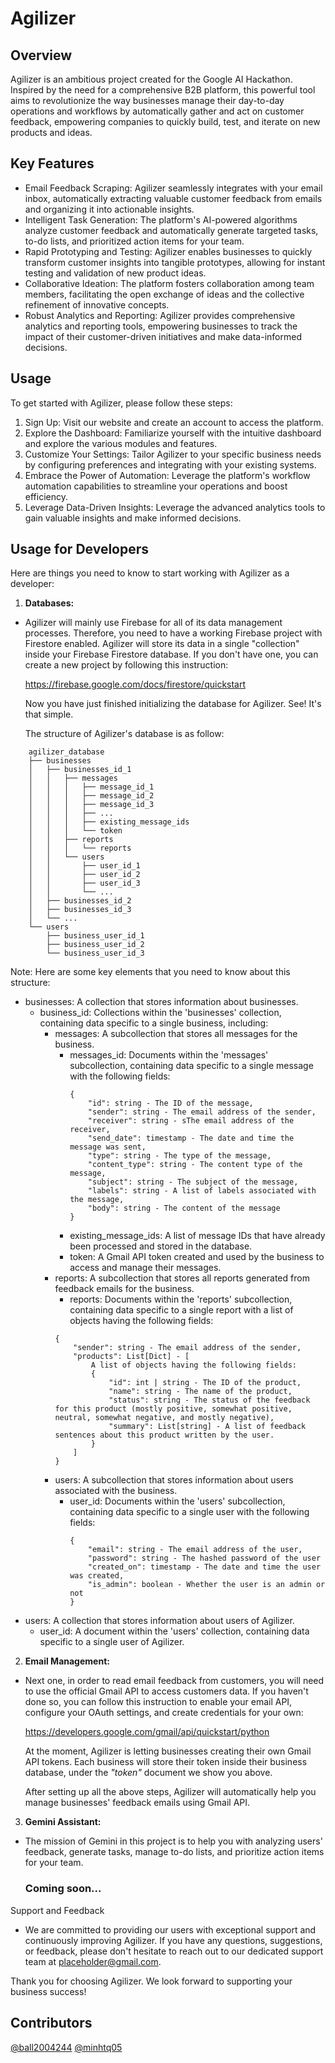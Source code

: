 # Agilizer

## Overview
Agilizer is an ambitious project created for the Google AI Hackathon. Inspired by the need for a comprehensive B2B platform, this powerful tool aims to revolutionize the way businesses manage their day-to-day operations and workflows by automatically gather and act on customer feedback, empowering companies to quickly build, test, and iterate on new products and ideas.

## Key Features
* Email Feedback Scraping: Agilizer seamlessly integrates with your email inbox, automatically extracting valuable customer feedback from emails and organizing it into actionable insights.
* Intelligent Task Generation: The platform's AI-powered algorithms analyze customer feedback and automatically generate targeted tasks, to-do lists, and prioritized action items for your team.
* Rapid Prototyping and Testing: Agilizer enables businesses to quickly transform customer insights into tangible prototypes, allowing for instant testing and validation of new product ideas.
* Collaborative Ideation: The platform fosters collaboration among team members, facilitating the open exchange of ideas and the collective refinement of innovative concepts.
* Robust Analytics and Reporting: Agilizer provides comprehensive analytics and reporting tools, empowering businesses to track the impact of their customer-driven initiatives and make data-informed decisions.

## Usage
To get started with Agilizer, please follow these steps:

1. Sign Up: Visit our website and create an account to access the platform.
2. Explore the Dashboard: Familiarize yourself with the intuitive dashboard and explore the various modules and features.
3. Customize Your Settings: Tailor Agilizer to your specific business needs by configuring preferences and integrating with your existing systems.
4. Embrace the Power of Automation: Leverage the platform's workflow automation capabilities to streamline your operations and boost efficiency.
5. Leverage Data-Driven Insights: Leverage the advanced analytics tools to gain valuable insights and make informed decisions.

## Usage for Developers
Here are things you need to know to start working with Agilizer as a developer:

1. **Databases:**
* Agilizer will mainly use Firebase for all of its data management processes. Therefore, you need to have a working Firebase project with Firestore enabled. Agilizer will store its data in a single "collection" inside your Firebase Firestore database. If you don't have one, you can create a new project by following this instruction: 

    https://firebase.google.com/docs/firestore/quickstart

    Now you have just finished initializing the database for Agilizer. See! It's that simple.

    The structure of Agilizer's database is as follow:
```
    agilizer_database
    ├── businesses
    │   ├── businesses_id_1
    │   │   ├── messages
    │   │   │   ├── message_id_1
    │   │   │   ├── message_id_2
    │   │   │   ├── message_id_3
    │   │   │   ├── ...
    │   │   │   ├── existing_message_ids
    │   │   │   └── token
    │   │   ├── reports
    │   │   │   └── reports
    │   │   └── users
    │   │       ├── user_id_1
    │   │       ├── user_id_2
    │   │       ├── user_id_3
    │   │       └── ...
    │   ├── businesses_id_2
    │   ├── businesses_id_3
    │   └── ...      
    └── users
        ├── business_user_id_1
        ├── business_user_id_2
        └── business_user_id_3

```
Note: Here are some key elements that you need to know about this structure:
* businesses: A collection that stores information about businesses.
    * business_id: Collections within the 'businesses' collection, containing data specific to a single business, including:
        * messages: A subcollection that stores all messages for the business.
            * messages_id: Documents within the 'messages' subcollection, containing data specific to a single message with the following fields:
                ```
                {
                    "id": string - The ID of the message,
                    "sender": string - The email address of the sender,
                    "receiver": string - sThe email address of the receiver,
                    "send_date": timestamp - The date and time the message was sent,
                    "type": string - The type of the message,
                    "content_type": string - The content type of the message,
                    "subject": string - The subject of the message,
                    "labels": string - A list of labels associated with the message,
                    "body": string - The content of the message
                }
                ```
            * existing_message_ids: A list of message IDs that have already been processed and stored in the database.
            * token: A Gmail API token created and used by the business to access and manage their messages. 
        * reports: A subcollection that stores all reports generated from feedback emails for the business.
            * reports: Documents within the 'reports' subcollection, containing data specific to a single report with a list of objects having the following fields:
            ```
            {
                "sender": string - The email address of the sender,
                "products": List[Dict] - [
                    A list of objects having the following fields:
                    {
                        "id": int | string - The ID of the product,
                        "name": string - The name of the product,
                        "status": string - The status of the feedback for this product (mostly positive, somewhat positive, neutral, somewhat negative, and mostly negative),
                        "summary": List[string] - A list of feedback sentences about this product written by the user.
                    }
                ]
            }
            ```
        * users: A subcollection that stores information about users associated with the business.
            * user_id: Documents within the 'users' subcollection, containing data specific to a single user with the following fields:
                ```
                {
                    "email": string - The email address of the user,
                    "password": string - The hashed password of the user
                    "created_on": timestamp - The date and time the user was created,
                    "is_admin": boolean - Whether the user is an admin or not
                }
                ```
* users: A collection that stores information about users of Agilizer.
    * user_id: A document within the 'users' collection, containing data specific to a single user of Agilizer.


2. **Email Management:**
* Next one, in order to read email feedback from customers, you will need to use the official Gmail API to access customers data. If you haven't done so, you can follow this instruction to enable your email API, configure your OAuth settings, and create credentials for your own:

    https://developers.google.com/gmail/api/quickstart/python

    At the moment, Agilizer is letting businesses creating their own Gmail API tokens. Each business will store their token inside their business database, under the *"token"* document we show you above.

    After setting up all the above steps, Agilizer will automatically help you manage businesses' feedback emails using Gmail API.

3. **Gemini Assistant:**
* The mission of Gemini in this project is to help you with analyzing users' feedback, generate tasks, manage to-do lists, and prioritize action items for your team.

    ### Coming soon...



Support and Feedback
* We are committed to providing our users with exceptional support and continuously improving Agilizer. If you have any questions, suggestions, or feedback, please don't hesitate to reach out to our dedicated support team at placeholder@gmail.com.

Thank you for choosing Agilizer. We look forward to supporting your business success!

## Contributors
[@ball2004244](https://github.com/ball2004244)
[@minhtq05](https://github.com/minhtq05)
